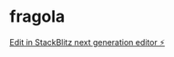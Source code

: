 # fragola

[Edit in StackBlitz next generation editor ⚡️](https://stackblitz.com/~/github.com/mariangelamasci/fragola)
